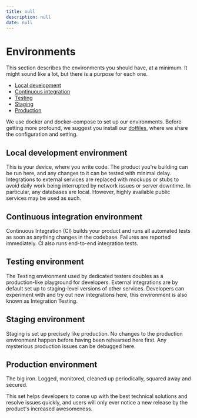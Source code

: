 ```yaml
---
title: null
description: null
date: null
---
```


# Environments

This section describes the environments you should have, at a minimum. It might sound like a lot, but there is a purpose for each one.

- [Local development](#local-development-environment)
- [Continuous integration](#continuous-integration-environment)
- [Testing](#testing-environment)
- [Staging](#staging-environment)
- [Production](#production-environment)

We use docker and docker-compose to set up our environments. Before getting more profound, we suggest you install our [dotfiles](https://github.com/dwarvesf/dotfiles), where we share the configuration and setting.

## Local development environment

This is your device, where you write code. The product you're building can be run here, and any changes to it can be tested with minimal delay. Integrations to external services are replaced with mockups or stubs to avoid daily work being interrupted by network issues or server downtime. In particular, any databases are local. However, highly available public services may be used as such.

## Continuous integration environment

Continuous Integration (CI) builds your product and runs all automated tests as soon as anything changes in the codebase. Failures are reported immediately. CI also runs end-to-end integration tests.

## Testing environment

The Testing environment used by dedicated testers doubles as a production-like playground for developers. External integrations are by default set up to staging-level versions of other services. Developers can experiment with and try out new integrations here, this environment is also known as Integration Testing.

## Staging environment

Staging is set up precisely like production. No changes to the production environment happen before having been rehearsed here first. Any mysterious production issues can be debugged here.

## Production environment

The big iron. Logged, monitored, cleaned up periodically, squared away and secured.

This set helps developers to come up with the best technical solutions and resolve issues quickly, and users will only ever notice a new release by the product's increased awesomeness.
